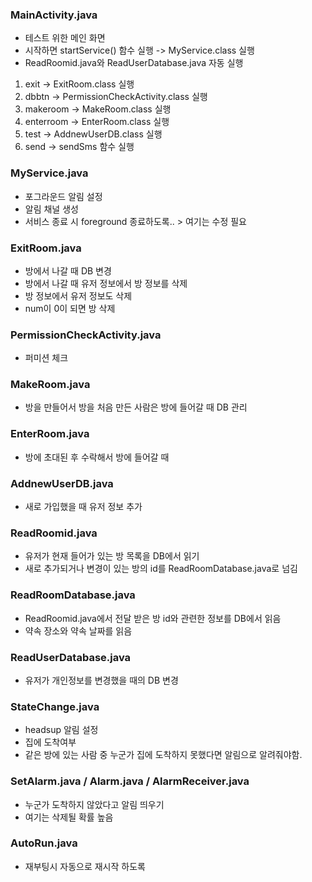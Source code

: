 ### MainActivity.java   
- 테스트 위한 메인 화면   
- 시작하면 startService() 함수 실행 -> MyService.class 실행   
- ReadRoomid.java와 ReadUserDatabase.java 자동 실행

1) exit -> ExitRoom.class 실행
2) dbbtn -> PermissionCheckActivity.class 실행 
3) makeroom -> MakeRoom.class 실행
4) enterroom -> EnterRoom.class 실행
5) test -> AddnewUserDB.class 실행
6) send -> sendSms 함수 실행


### MyService.java
- 포그라운드 알림 설정
- 알림 채널 생성
- 서비스 종료 시 foreground 종료하도록.. > 여기는 수정 필요

### ExitRoom.java
- 방에서 나갈 때 DB 변경
- 방에서 나갈 때 유저 정보에서 방 정보를 삭제
- 방 정보에서 유저 정보도 삭제
- num이 0이 되면 방 삭제

### PermissionCheckActivity.java
- 퍼미션 체크

### MakeRoom.java
- 방을 만들어서 방을 처음 만든 사람은 방에 들어갈 때 DB 관리

### EnterRoom.java
- 방에 초대된 후 수락해서 방에 들어갈 때

### AddnewUserDB.java
- 새로 가입했을 때 유저 정보 추가

### ReadRoomid.java
- 유저가 현재 들어가 있는 방 목록을 DB에서 읽기
- 새로 추가되거나 변경이 있는 방의 id를 ReadRoomDatabase.java로 넘김

### ReadRoomDatabase.java
- ReadRoomid.java에서 전달 받은 방 id와 관련한 정보를 DB에서 읽음
- 약속 장소와 약속 날짜를 읽음

### ReadUserDatabase.java
- 유저가 개인정보를 변경했을 때의 DB 변경

### StateChange.java
- headsup 알림 설정
- 집에 도착여부
- 같은 방에 있는 사람 중 누군가 집에 도착하지 못했다면 알림으로 알려줘야함.

### SetAlarm.java / Alarm.java / AlarmReceiver.java
- 누군가 도착하지 않았다고 알림 띄우기
- 여기는 삭제될 확률 높음

### AutoRun.java
- 재부팅시 자동으로 재시작 하도록
